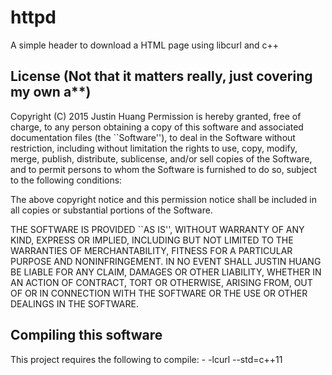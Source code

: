 # httpd
A simple header to download a HTML page using libcurl and c++


## License (Not that it matters really, just covering my own a**)

 Copyright (C) 2015 Justin Huang
 Permission is hereby granted, free of charge, to any person obtaining
 a copy of this software and associated documentation files (the
 ``Software''), to deal in the Software without restriction, including
 without limitation the rights to use, copy, modify, merge, publish,
 distribute, sublicense, and/or sell copies of the Software, and to
 permit persons to whom the Software is furnished to do so, subject to
 the following conditions:
         
 The above copyright notice and this permission notice shall be
 included in all copies or substantial portions of the Software.
           
 THE SOFTWARE IS PROVIDED ``AS IS'', WITHOUT WARRANTY OF ANY KIND, EXPRESS
 OR IMPLIED, INCLUDING BUT NOT LIMITED TO THE WARRANTIES OF
 MERCHANTABILITY, FITNESS FOR A PARTICULAR PURPOSE AND NONINFRINGEMENT.
 IN NO EVENT SHALL JUSTIN HUANG BE LIABLE FOR ANY CLAIM, DAMAGES OR
 OTHER LIABILITY, WHETHER IN AN ACTION OF CONTRACT, TORT OR OTHERWISE,
 ARISING FROM, OUT OF OR IN CONNECTION WITH THE SOFTWARE OR THE USE OR
 OTHER DEALINGS IN THE SOFTWARE.

## Compiling this software
This project requires the following to compile:
    - -lcurl --std=c++11

